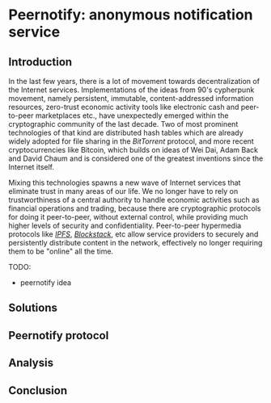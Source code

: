 # Peernotify: anonymous notification service

## Introduction
In the last few years, there is a lot of movement towards decentralization
of the Internet services. Implementations of the ideas from 90's cypherpunk 
movement, namely persistent, immutable, content-addressed information 
resources, zero-trust economic activity tools like electronic cash and 
peer-to-peer marketplaces etc., have unexpectedly emerged within the 
cryptographic community of the last decade. Two of most prominent technologies
of that kind are distributed hash tables which are already widely adopted for
file sharing in the *BitTorrent* protocol, and more recent cryptocurrencies
like Bitcoin, which builds on ideas of Wei Dai, Adam Back and David Chaum and
is considered one of the greatest inventions since the Internet itself.

Mixing this technologies spawns a new wave of Internet services that 
eliminate trust in many areas of our life. We no longer have to rely on 
trustworthiness of a central authority to handle economic activities such 
as financial operations and trading, because there are cryptographic protocols 
for doing it peer-to-peer, without external control, while providing much
higher levels of security and confidentiality. Peer-to-peer hypermedia
protocols like [*IPFS*][1], [*Blockstack*][2], etc allow service providers
to securely and persistently distribute content in the network, effectively
no longer requiring them to be "online" all the time.

TODO: 
- peernotify idea


## Solutions

## Peernotify protocol

## Analysis

## Conclusion

[1]: https://ipfs.io/
[2]: https://blockstack.org/

